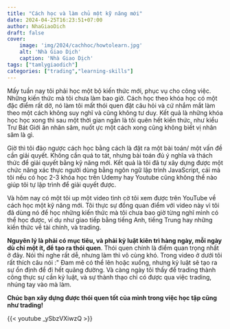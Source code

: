 ```yaml
---
title: "Cách học và làm chủ một kỹ năng mới"
date: 2024-04-25T16:23:51+07:00
author: NhaGiaoDich
draft: false
cover:
    image: 'img/2024/cachhoc/howtolearn.jpg'
    alt: 'Nhà Giao Dịch'
    caption: 'Nhà Giao Dịch'
tags: ["tamlygiaodich"]
categories: ["trading","learning-skills"]
---
```

Mấy tuần nay tôi phải học một bộ kiến thức mới, phục vụ cho công việc. Những kiến thức mà tôi chưa làm bao giờ. Cách học theo khóa học có một đặc điểm rất dở, nó làm tôi mất thói quen đặt câu hỏi và cứ nhắm mắt làm theo một cách không suy nghĩ và cũng không tư duy. Kết quả là những khóa học học xong thì sau một thời gian ngắn là tôi quên hết kiến thức, như kiểu Trư Bát Giới ăn nhân sâm, nuốt ực một cách xong cũng không biết vị nhân sâm là gì.

Giờ thì tôi đảo ngược cách học bằng cách là đặt ra một bài toán/ một vấn đề cần giải quyết. Không cần quá to tát, nhưng bài toán đủ ý nghĩa và thách thức để giải quyết bằng kỹ năng mới. Kết quả là tôi đã tự xây dựng được một chức năng xác thực người dùng bằng ngôn ngữ lập trình JavaScript, cái mà tôi nếu có học 2-3 khóa học trên Udemy hay Youtube cũng không thể nào giúp tôi tự lập trình để  giải quyết được.

Và hôm nay có một tôi up một video tình cờ tôi xem được trên YouTube về cách học một kỹ năng mới. Tôi thực sự đồng quan điểm với video này vì tôi đã dùng nó để học những kiến thức mà tôi chưa bao giờ từng nghĩ mình có thể học được, ví dụ như giao tiếp bằng tiếng Anh, tiếng Trung hay những kiến thức về tài chính, và trading.

**Nguyên lý là phải có mục tiêu, và phải kỷ luật kiên trì hàng ngày, mỗi ngày dù chỉ một ít, để tạo ra thói quen**. Thói quen chính là điểm quan trọng nhất ở đây. Nói thì nghe rất dễ, nhưng làm thì vô cùng khó. Trong video ở dưới tôi rất thích câu nói :" Đam mê có thể lên hoặc xuống, nhưng kỷ luật sẽ tạo ra sự ổn định để đi hết quãng đường. Và càng ngày tôi thấy để trading thành công thực sự cần kỷ luật, và sự thành thạo chỉ có được qua việc trading, nhúng tay vào mà làm.

**Chúc bạn xây dựng được thói quen tốt của mình trong việc học tập cũng như trading!**

{{< youtube _ySbzVXiwzQ >}}